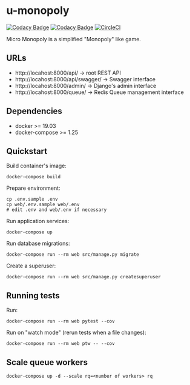 # u-monopoly
[![Codacy Badge](https://app.codacy.com/project/badge/Grade/39d03e6d97c7490397f719c1250ef82c)](https://www.codacy.com/manual/sidneijp/u-monopoly?utm_source=github.com&amp;utm_medium=referral&amp;utm_content=sidneijp/u-monopoly&amp;utm_campaign=Badge_Grade)
[![Codacy Badge](https://app.codacy.com/project/badge/Coverage/39d03e6d97c7490397f719c1250ef82c)](https://www.codacy.com/manual/sidneijp/u-monopoly?utm_source=github.com&utm_medium=referral&utm_content=sidneijp/u-monopoly&utm_campaign=Badge_Coverage)
[![CircleCI](https://circleci.com/gh/sidneijp/u-monopoly.svg?style=shield)](https://app.circleci.com/pipelines/github/sidneijp/u-monopoly)


Micro Monopoly is a simplified "Monopoly" like game.

## URLs

- http://locahost:8000/api/ -> root REST API
- http://locahost:8000/api/swagger/ -> Swagger interface
- http://locahost:8000/admin/ -> Django's admin interface
- http://locahost:8000/queue/ -> Redis Queue management interface

## Dependencies

- docker >= 19.03
- docker-compose >= 1.25

## Quickstart

Build container's image:

```shell script
docker-compose build
```

Prepare environment:

```shell script
cp .env.sample .env
cp web/.env.sample web/.env
# edit .env and web/.env if necessary 
```

Run application services:

```shell script
docker-compose up
```

Run database migrations:

```shell script
docker-compose run --rm web src/manage.py migrate
```

Create a superuser:

```shell script
docker-compose run --rm web src/manage.py createsuperuser
```

## Running tests

Run:

```shell script
docker-compose run --rm web pytest --cov
```

Run on "watch mode" (rerun tests when a file changes):

```shell script
docker-compose run --rm web ptw -- --cov
```

## Scale queue workers

```shell script
docker-compose up -d --scale rq=<number of workers> rq
```
